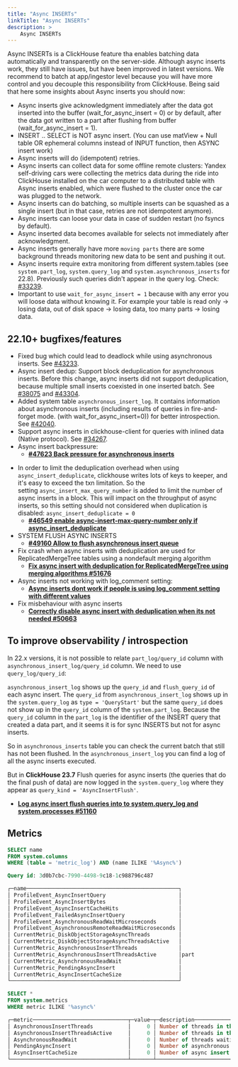 ```yaml
---
title: "Async INSERTs"
linkTitle: "Async INSERTs"
description: >
    Async INSERTs
---
```


Async INSERTs is a ClickHouse feature tha enables batching data automatically and transparently on the server-side. Although async inserts work, they still have issues, but have been improved in latest versions. We recommend to batch at app/ingestor level because you will have more control and you decouple this responsibility from ClickHouse. Being said that here some insights about Async inserts you should now:

* Async inserts give acknowledgment immediately after the data got inserted into the buffer (wait_for_async_insert = 0) or by default, after the data got written to a part after flushing from buffer (wait_for_async_insert = 1).
* INSERT .. SELECT is NOT async insert. (You can use matView + Null table OR ephemeral columns instead of INPUT function, then ASYNC insert work)
* Async inserts will do (idempotent) retries.
* Async inserts can collect data for some offline remote clusters: Yandex self-driving cars were collecting the metrics data during the ride into ClickHouse installed on the car computer to a distributed table with Async inserts enabled, which were flushed to the cluster once the car was plugged to the network.
* Async inserts can do batching, so multiple inserts can be squashed as a single insert (but in that case, retries are not idempotent anymore).
* Async inserts can loose your data in case of sudden restart (no fsyncs by default).
* Async inserted data becomes available for selects not immediately after acknowledgment.
* Async inserts generally have more `moving parts` there are some background threads monitoring new data to be sent and pushing it out.
* Async inserts require extra monitoring from different system.tables (see `system.part_log`, `system.query_log` and `system.asynchronous_inserts` for 22.8). Previously such queries didn't appear in the query log. Check: [#33239](https://github.com/ClickHouse/ClickHouse/pull/33239).
* Important to use `wait_for_async_insert = 1` because with any error you will loose data without knowing it. For example your table is read only -> losing data,  out of disk space -> losing data, too many parts -> losing data.


## 22.10+ bugfixes/features

* Fixed bug which could lead to deadlock while using asynchronous inserts. See [#43233](https://github.com/ClickHouse/ClickHouse/pull/43233).
* Async insert dedup: Support block deduplication for asynchronous inserts. Before this change, async inserts did not support deduplication, because multiple small inserts coexisted in one inserted batch. See [#38075](https://github.com/ClickHouse/ClickHouse/issues/38075) and [#43304](https://github.com/ClickHouse/ClickHouse/pull/43304).
* Added system table `asynchronous_insert_log`. It contains information about asynchronous inserts (including results of queries in fire-and-forget mode. (with wait_for_async_insert=0)) for better introspection. See [#42040](https://github.com/ClickHouse/ClickHouse/pull/42040).
* Support async inserts in clickhouse-client for queries with inlined data (Native protocol). See [#34267](https://github.com/ClickHouse/ClickHouse/pull/34267).
* Async insert backpressure:
    - **[#47623 Back pressure for asynchronous inserts](https://github.com/ClickHouse/ClickHouse/issues/47623)**
- In order to limit the deduplication overhead when using `async_insert_deduplicate`, clickhouse writes lots of keys to keeper, and it's easy to exceed the txn limitation. So the setting `async_insert_max_query_number` is added to limit the number of async inserts in a block. This will impact on the throughput of async inserts, so this setting should not considered when duplication is disabled: `async_insert_deduplicate = 0`
    - **[#46549 enable async-insert-max-query-number only if async_insert_deduplicate](https://github.com/ClickHouse/ClickHouse/pull/46549)**
- SYSTEM FLUSH ASYNC INSERTS
    - **[#49160 Allow to flush asynchronous insert queue](https://github.com/ClickHouse/ClickHouse/pull/49160)**
- Fix crash when async inserts with deduplication are used for ReplicatedMergeTree tables using a nondefault merging algorithm
    - **[Fix async insert with deduplication for ReplicatedMergeTree using merging algorithms #51676](https://github.com/ClickHouse/ClickHouse/pull/51676)**
- Async inserts not working with log_comment setting:
    -  **[Async inserts dont work if people is using log_comment setting with different values](https://github.com/ClickHouse/ClickHouse/issues/48430)**
- Fix misbehaviour with async inserts
    - **[Correctly disable async insert with deduplication when its not needed #50663](https://github.com/ClickHouse/ClickHouse/pull/50663)**

## To improve observability / introspection

In 22.x versions, it is not possible to relate `part_log/query_id` column with `asynchronous_insert_log/query_id` column. We need to use `query_log/query_id`:

`asynchronous_insert_log` shows up the `query_id` and `flush_query_id` of each async insert. The `query_id` from `asynchronous_insert_log` shows up in the `system.query_log` as `type = 'QueryStart'` but the same `query_id` does not show up in the `query_id` column of the `system.part_log`. Because the `query_id` column in the `part_log` is the identifier of the INSERT query that created a data part, and it seems it is for sync INSERTS but not for async inserts.

So in `asynchronous_inserts` table you can check the current batch that still has not been flushed. In the `asynchronous_insert_log` you can find a log of all the async inserts executed.

But in **ClickHouse 23.7** Flush queries for async inserts (the queries that do the final push of data) are now logged in the `system.query_log` where they appear as `query_kind = 'AsyncInsertFlush'`.
- **[Log async insert flush queries into to system.query_log and system.processes #51160](https://github.com/ClickHouse/ClickHouse/pull/51160)**

## Metrics

```sql
SELECT name
FROM system.columns
WHERE (table = 'metric_log') AND (name ILIKE '%Async%')

Query id: 3d0b7cbc-7990-4498-9c18-1c988796c487

┌─name────────────────────────────────────────────────┐
│ ProfileEvent_AsyncInsertQuery                       │
│ ProfileEvent_AsyncInsertBytes                       │
│ ProfileEvent_AsyncInsertCacheHits                   │
│ ProfileEvent_FailedAsyncInsertQuery                 │
│ ProfileEvent_AsynchronousReadWaitMicroseconds       │
│ ProfileEvent_AsynchronousRemoteReadWaitMicroseconds │
│ CurrentMetric_DiskObjectStorageAsyncThreads         │
│ CurrentMetric_DiskObjectStorageAsyncThreadsActive   │
│ CurrentMetric_AsynchronousInsertThreads             │
│ CurrentMetric_AsynchronousInsertThreadsActive       │part
│ CurrentMetric_AsynchronousReadWait                  │
│ CurrentMetric_PendingAsyncInsert                    │
│ CurrentMetric_AsyncInsertCacheSize                  │
└─────────────────────────────────────────────────────┘

SELECT *
FROM system.metrics
WHERE metric ILIKE '%async%'

┌─metric──────────────────────────────┬─value─┬─description──────────────────────────────────────────────────────────────────────┐
│ AsynchronousInsertThreads           │     0 │ Number of threads in the AsynchronousInsert thread pool.                         │
│ AsynchronousInsertThreadsActive     │     0 │ Number of threads in the AsynchronousInsert thread pool running a task.          │
│ AsynchronousReadWait                │     0 │ Number of threads waiting for asynchronous read.                                 │
│ PendingAsyncInsert                  │     0 │ Number of asynchronous inserts that are waiting for flush.                       │
│ AsyncInsertCacheSize                │     0 │ Number of async insert hash id in cache                                          │
└─────────────────────────────────────┴───────┴──────────────────────────────────────────────────────────────────────────────────┘
```
